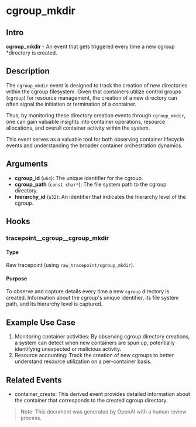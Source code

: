 
# cgroup_mkdir

## Intro

**cgroup_mkdir** - An event that gets triggered every time a new cgroup
*directory is created.

## Description

The `cgroup_mkdir` event is designed to track the creation of new directories
within the cgroup filesystem. Given that containers utilize control groups
(`cgroup`) for resource management, the creation of a new directory can often
signal the initiation or termination of a container.

Thus, by monitoring these directory creation events through `cgroup_mkdir`, one
can gain valuable insights into container operations, resource allocations, and
overall container activity within the system.

This event serves as a valuable tool for both observing container lifecycle
events and understanding the broader container orchestration dynamics.

## Arguments

- **cgroup_id** (`u64`): The unique identifier for the cgroup.
- **cgroup_path** (`const char*`): The file system path to the cgroup directory.
- **hierarchy_id** (`u32`): An identifier that indicates the hierarchy level of the cgroup.

## Hooks

### tracepoint__cgroup__cgroup_mkdir

#### Type

Raw tracepoint (using `raw_tracepoint/cgroup_mkdir`).

#### Purpose

To observe and capture details every time a new `cgroup` directory is created.
Information about the cgroup's unique identifier, its file system path, and its
hierarchy level is captured.

## Example Use Case

1. Monitoring container activities: By observing cgroup directory creations, a
system can detect when new containers are spun up, potentially identifying
unexpected or malicious activity.
2. Resource accounting: Track the creation of new cgroups to better understand
resource utilization on a per-container basis.

## Related Events

- container_create: This derived event provides detailed information about
the container that corresponds to the created cgroup directory.

> Note: This document was generated by OpenAI with a human review process.
